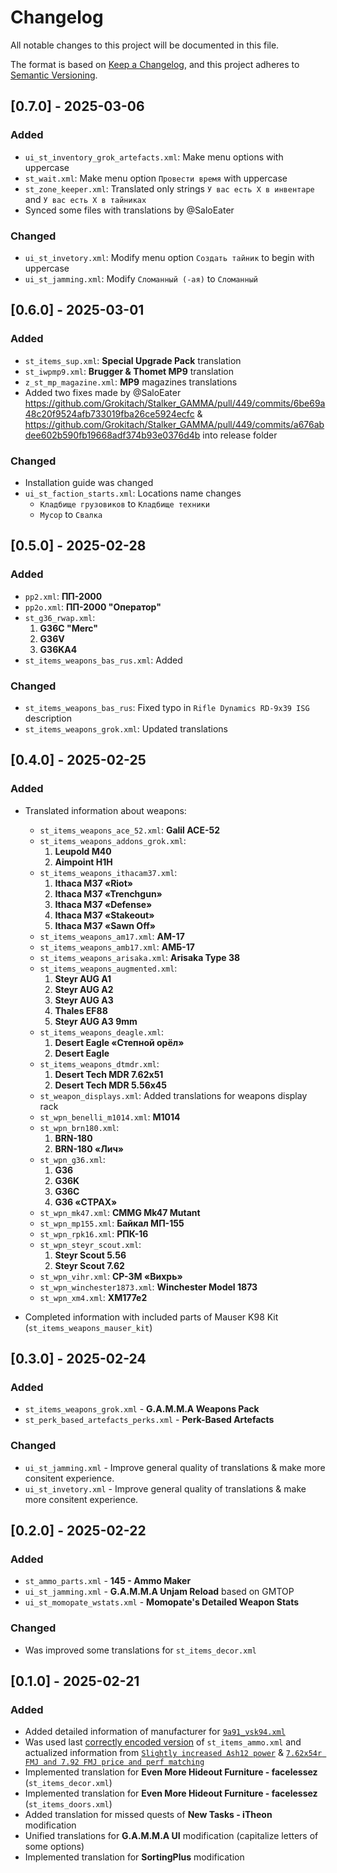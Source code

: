 # Changelog
All notable changes to this project will be documented in this file.

The format is based on [Keep a Changelog](https://keepachangelog.com/en/1.0.0/),
and this project adheres to [Semantic Versioning](https://semver.org/spec/v2.0.0.html).

<!--
Recommendation: for ease of reading, use the following order:
- Added
- Changed
- Deprecated
- Removed
- Fixed
- Security
-->
## [0.7.0] - 2025-03-06
### Added
- `ui_st_inventory_grok_artefacts.xml`: Make menu options with uppercase
- `st_wait.xml`: Make menu option `Провести время` with uppercase
- `st_zone_keeper.xml`: Translated only strings `У вас есть X в инвентаре` and `У вас есть X в тайниках`
- Synced some files with translations by @SaloEater

### Changed
- `ui_st_invetory.xml`: Modify menu option `Создать тайник` to begin with uppercase
- `ui_st_jamming.xml`: Modify `Сломанный (-ая)` to `Сломанный`

## [0.6.0] - 2025-03-01
### Added
- `st_items_sup.xml`: **Special Upgrade Pack** translation
- `st_iwpmp9.xml`: **Brugger & Thomet MP9** translation
- `z_st_mp_magazine.xml`: **MP9** magazines translations
- Added two fixes made by @SaloEater https://github.com/Grokitach/Stalker_GAMMA/pull/449/commits/6be69a48c20f9524afb733019fba26ce5924ecfc & https://github.com/Grokitach/Stalker_GAMMA/pull/449/commits/a676abdee602b590fb19668adf374b93e0376d4b into release folder

### Changed
- Installation guide was changed
- `ui_st_faction_starts.xml`: Locations name changes
	- `Кладбище грузовиков` to `Кладбище техники`
	- `Мусор` to `Свалка`

## [0.5.0] - 2025-02-28
### Added
- `pp2.xml`: **ПП-2000**
- `pp2o.xml`: **ПП-2000 "Оператор"**
- `st_g36_rwap.xml`:
	1. **G36C "Merc"**
	2. **G36V**
	3. **G36KA4**
- `st_items_weapons_bas_rus.xml`: Added

### Changed
- `st_items_weapons_bas_rus`: Fixed typo in `Rifle Dynamics RD-9x39 ISG` description
- `st_items_weapons_grok.xml`: Updated translations

## [0.4.0] - 2025-02-25
### Added
- Translated information about weapons:
	- `st_items_weapons_ace_52.xml`: **Galil ACE-52**
	- `st_items_weapons_addons_grok.xml`:
		1. **Leupold M40**
		2. **Aimpoint H1H**
	- `st_items_weapons_ithacam37.xml`:
		1. **Ithaca M37 «Riot»**
		2. **Ithaca M37 «Trenchgun»**
		3. **Ithaca M37 «Defense»**
		4. **Ithaca M37 «Stakeout»**
		5. **Ithaca M37 «Sawn Off»**
	- `st_items_weapons_am17.xml`: **АМ-17**
	- `st_items_weapons_amb17.xml`: **АМБ-17**
	- `st_items_weapons_arisaka.xml`: **Arisaka Type 38**
	- `st_items_weapons_augmented.xml`:
		1. **Steyr AUG A1**
		2. **Steyr AUG A2**
		3. **Steyr AUG A3**
		4. **Thales EF88**
		5. **Steyr AUG A3 9mm**
	- `st_items_weapons_deagle.xml`:
		1. **Desert Eagle «Степной орёл»**
		2. **Desert Eagle**
	- `st_items_weapons_dtmdr.xml`:
		1. **Desert Tech MDR 7.62x51**
		2. **Desert Tech MDR 5.56x45**
	- `st_weapon_displays.xml`: Added translations for weapons display rack
	- `st_wpn_benelli_m1014.xml`: **M1014**
	- `st_wpn_brn180.xml`:
		1. **BRN-180**
		2. **BRN-180 «Лич»**
	- `st_wpn_g36.xml`:
		1. **G36**
		2. **G36K**
		3. **G36C**
		4. **G36 «СТРАХ»**
	- `st_wpn_mk47.xml`: **CMMG Mk47 Mutant**
	- `st_wpn_mp155.xml`: **Байкал МП-155**
	- `st_wpn_rpk16.xml`: **РПК-16**
	- `st_wpn_steyr_scout.xml`:
		1. **Steyr Scout 5.56**
		2. **Steyr Scout 7.62**
	- `st_wpn_vihr.xml`: **СР-3М «Вихрь»**
	- `st_wpn_winchester1873.xml`: **Winchester Model 1873**
	- `st_wpn_xm4.xml`: **XM177e2**

- Completed information with included parts of Mauser K98 Kit (`st_items_weapons_mauser_kit`)

## [0.3.0] - 2025-02-24
### Added
- `st_items_weapons_grok.xml` - **G.A.M.M.A Weapons Pack**
- `st_perk_based_artefacts_perks.xml` - **Perk-Based Artefacts**

### Changed
- `ui_st_jamming.xml` - Improve general quality of translations & make more consitent experience.
- `ui_st_invetory.xml` - Improve general quality of translations & make more consitent experience.

## [0.2.0] - 2025-02-22
### Added
- `st_ammo_parts.xml` - **145 - Ammo Maker**
- `ui_st_jamming.xml` - **G.A.M.M.A Unjam Reload** based on GMTOP
- `ui_st_momopate_wstats.xml` - **Momopate's Detailed Weapon Stats**

### Changed
- Was improved some translations for `st_items_decor.xml`

## [0.1.0] - 2025-02-21
### Added
- Added detailed information of manufacturer for [`9a91_vsk94.xml`](https://www.moddb.com/mods/stalker-anomaly/addons/9a91-and-vsk-94-reanimation)
- Was used last [correctly encoded version](https://github.com/Grokitach/Stalker_GAMMA/commit/f628ac95ea6e93bf3d283a931f81b6193f5d6fe9) of `st_items_ammo.xml` and actualized information from [`Slightly increased Ash12 power`](https://github.com/Grokitach/Stalker_GAMMA/commit/5839a019691fffe7276b09805d00817a4861542c) & [`7.62x54r FMJ and 7.92 FMJ price and perf matching`](https://github.com/Grokitach/Stalker_GAMMA/commit/88dae6f58a5b8020a92d4567909a8c1e9511f909)
- Implemented translation for **Even More Hideout Furniture - facelessez** (`st_items_decor.xml`)
- Implemented translation for **Even More Hideout Furniture - facelessez** (`st_items_doors.xml`)
- Added translation for missed quests of **New Tasks - iTheon** modification
- Unified translations for **G.A.M.M.A UI** modification (capitalize letters of some options)
- Implemented translation for **SortingPlus** modification
